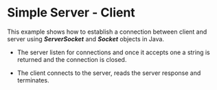 # Simple Server - Client
This example shows how to establish a connection between client and server using ***ServerSocket*** and ***Socket*** objects in Java. 

- The server listen for connections and once it accepts one a string is returned and the connection is closed. 

- The client connects to the server, reads the server response and terminates.

